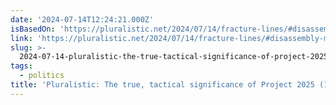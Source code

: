 ```yaml
---
date: '2024-07-14T12:24:21.000Z'
isBasedOn: 'https://pluralistic.net/2024/07/14/fracture-lines/#disassembly-manual'
link: 'https://pluralistic.net/2024/07/14/fracture-lines/#disassembly-manual'
slug: >-
  2024-07-14-pluralistic-the-true-tactical-significance-of-project-2025-14-jul-2024
tags:
  - politics
title: 'Pluralistic: The true, tactical significance of Project 2025 (14 Jul 2024) '
---
```

 
